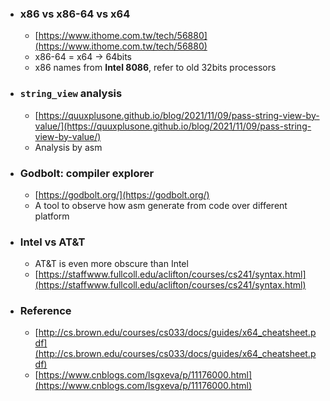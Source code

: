 - ### x86 vs x86-64 vs x64
	- [https://www.ithome.com.tw/tech/56880](https://www.ithome.com.tw/tech/56880)
	- x86-64 = x64 -> 64bits
	- x86 names from **Intel 8086**, refer to old 32bits processors
- ### `string_view` analysis
	- [https://quuxplusone.github.io/blog/2021/11/09/pass-string-view-by-value/](https://quuxplusone.github.io/blog/2021/11/09/pass-string-view-by-value/)
	- Analysis by asm
- ### Godbolt: compiler explorer
	- [https://godbolt.org/](https://godbolt.org/)
	- A tool to observe how asm generate from code over different platform
- ### Intel vs AT&T
	- AT&T is even more obscure than Intel
	- [https://staffwww.fullcoll.edu/aclifton/courses/cs241/syntax.html](https://staffwww.fullcoll.edu/aclifton/courses/cs241/syntax.html)
- ### Reference
	- [http://cs.brown.edu/courses/cs033/docs/guides/x64_cheatsheet.pdf](http://cs.brown.edu/courses/cs033/docs/guides/x64_cheatsheet.pdf)
	- [https://www.cnblogs.com/lsgxeva/p/11176000.html](https://www.cnblogs.com/lsgxeva/p/11176000.html)